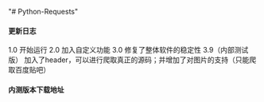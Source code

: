 "# Python-Requests" 
#### 更新日志
1.0 开始运行
2.0 加入自定义功能
3.0 修复了整体软件的稳定性
3.9（内部测试版） 加入了header，可以进行爬取真正的源码；并增加了对图片的支持（只能爬取百度贴吧）

#### 内测版本下载地址

